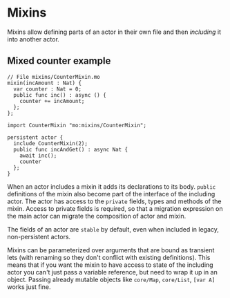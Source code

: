 # Mixins

Mixins allow defining parts of an actor in their own file and then _including_ it into another actor.

## Mixed counter example

``` motoko
// File mixins/CounterMixin.mo
mixin(incAmount : Nat) {
  var counter : Nat = 0;
  public func inc() : async () {
    counter += incAmount;
  };
};
```

``` motoko
import CounterMixin "mo:mixins/CounterMixin";

persistent actor {
  include CounterMixin(2);
  public func incAndGet() : async Nat {
    await inc();
    counter
  };
}
```

When an actor includes a mixin it adds its declarations to its body. `public` definitions of the mixin also become part of the interface of the including actor. The actor has access to the `private` fields, types and methods of the mixin. Access to private fields is required, so that a migration expression on the main actor can migrate the composition of actor and mixin.

The fields of an actor are `stable` by default, even when included in legacy, non-persistent actors.

Mixins can be parameterized over arguments that are bound as transient lets (with renaming so they don't conflict with existing definitions). This means that if you want the mixin to have access to state of the including actor you can't just pass a variable reference, but need to wrap it up in an object. Passing already mutable objects like `core/Map`, `core/List`, `[var A]` works just fine.
